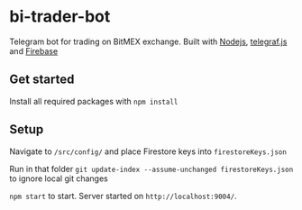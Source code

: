 # bi-trader-bot

Telegram bot for trading on BitMEX exchange. Built with [Nodejs](https://nodejs.org/), [telegraf.js](https://telegraf.js.org/) and [Firebase](https://firebase.google.com/)

## Get started

Install all required packages with `npm install`

## Setup

Navigate to `/src/config/` and place Firestore keys into `firestoreKeys.json`

Run in that folder `git update-index --assume-unchanged firestoreKeys.json` to ignore local git changes

`npm start` to start. Server started on `http://localhost:9004/`.
